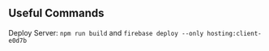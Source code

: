 ## Useful Commands

Deploy Server: `npm run build` and `firebase deploy --only hosting:client-e0d7b`
